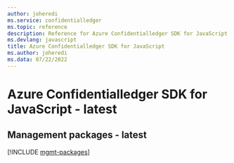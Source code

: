 ```yaml
---
author: joheredi
ms.service: confidentialledger
ms.topic: reference
description: Reference for Azure Confidentialledger SDK for JavaScript
ms.devlang: javascript
title: Azure Confidentialledger SDK for JavaScript
ms.author: joheredi
ms.data: 07/22/2022
---
```

# Azure Confidentialledger SDK for JavaScript - latest

## Management packages - latest
[!INCLUDE [mgmt-packages](confidentialledger-mgmt-index.md)]